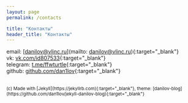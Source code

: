 ```yaml
---
layout: page
permalink: /contacts

title: "Контакты"
header_title: "Контакты"
---
```


email: [danilov@vlinc.ru](mailto: danilov@vlinc.ru){:target="\_blank"}
<br />
vk: [vk.com/id807533](https://vk.com/id807533){:target="\_blank"}
<br />
telegram: [t.me/ffwturtle](https://t.me/ffwturtle){:target="\_blank"}
<br />
github: [github.com/dan1lov](https://github.com/dan1lov){:target="\_blank"}

<br />
<sub>(c) Made with [Jekyll](https://jekyllrb.com){:target="_blank"}, theme: [danilov-blog](https://github.com/dan1lov/jekyll-danilov-blog){:target="_blank"}</sub>
